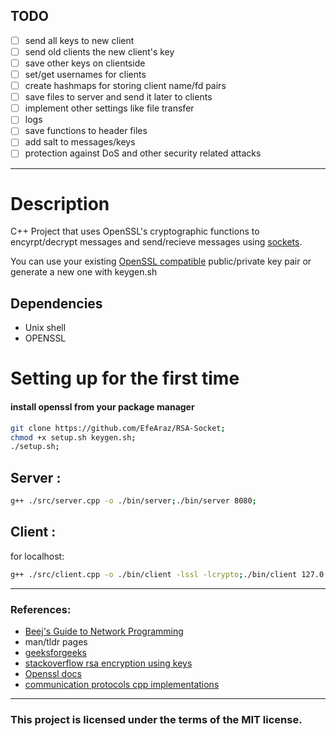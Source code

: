 ## TODO 
- [ ] send all keys to new client 
- [ ] send old clients the new client's key  
- [ ] save other keys on clientside  
- [ ] set/get usernames for clients
- [ ] create hashmaps for storing client name/fd pairs  
- [ ] save files to server and send it later to clients  
- [ ] implement other settings like file transfer  
- [ ] logs  
- [ ] save functions to header files  
- [ ] add salt to messages/keys  
- [ ] protection against DoS and other security related attacks  

---
# Description
C++ Project that uses OpenSSL's cryptographic functions to encyrpt/decrypt messages and send/recieve messages using [sockets](https://www.geeksforgeeks.org/socket-in-computer-network/).  

You can use your existing [OpenSSL compatible](https://wiki.openssl.org/index.php/EVP#:~:text=The%20following%20EVP_PKEY%20types%20are%20supported%3A) public/private key pair or generate a new one with keygen.sh  

## Dependencies  
- Unix shell  
- OPENSSL

# Setting up for the first time  
#### install openssl from your package manager  
```bash 
git clone https://github.com/EfeAraz/RSA-Socket;  
chmod +x setup.sh keygen.sh;  
./setup.sh;   
```

## Server :
```bash
g++ ./src/server.cpp -o ./bin/server;./bin/server 8080;
```

## Client :
for localhost:
```bash
g++ ./src/client.cpp -o ./bin/client -lssl -lcrypto;./bin/client 127.0.0.1 8080; 
```  


---
### References:
- [Beej's Guide to Network Programming](https://beej.us/guide/bgnet/)  
- man/tldr pages  
- [geeksforgeeks](https://www.geeksforgeeks.org/socket-programming-cc/)  
- [stackoverflow rsa encryption using keys](https://stackoverflow.com/questions/73631293/how-to-encrypt-a-string-using-openssl-c-library-and-a-public-key-file)    
- [Openssl docs](https://docs.openssl.org/master/man3/)  
- [communication protocols cpp implementations](https://commschamp.github.io/comms_protocols_cpp/)  
---
### **This project is licensed under the terms of the MIT license.**  